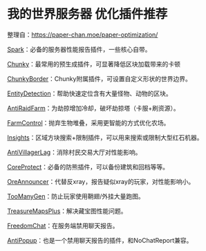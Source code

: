 # 我的世界服务器 优化插件推荐
整理自：https://paper-chan.moe/paper-optimization/


[Spark](https://spark.lucko.me/download)：必备的服务器性能报告插件，一些核心自带。

[Chunky](https://modrinth.com/plugin/chunky)：最常用的预生成插件，可显著降低区块加载带来的卡顿

[ChunkyBorder](https://modrinth.com/plugin/chunkyborder)：Chunky附属插件，可设置自定义形状的世界边界。

[EntityDetection](https://www.spigotmc.org/resources/entitydetection-tile-entity-support.20588)：帮助快速定位含有大量怪物、动物的区块。

[AntiRaidFarm](https://hangar.papermc.io/jmp/AntiRaidFarm)：为劫掠增加冷却，破坏劫掠塔（卡服+刷资源）。

[FarmControl](https://modrinth.com/plugin/farmcontrol)：抛弃生物堆叠，采用更智能的方式优化农场。

[Insights](https://modrinth.com/plugin/insights)：区域方块搜索+限制插件，可以用来搜索或限制大型红石机器。

[AntiVillagerLag](https://modrinth.com/plugin/antivillagerlag)：消除村民交易大厅对性能影响。

[CoreProtect](https://hangar.papermc.io/CORE/CoreProtect)：必备的防熊插件，可以备份建筑和回档等等。

[OreAnnouncer](https://www.spigotmc.org/resources/oreannouncer-collects-data-about-mined-blocks.33464)：代替反xray，报告疑似xray的玩家，对性能影响小。

[TooManyGen](https://modrinth.com/plugin/toomanygen)：防止玩家使用鞘翅/外挂大量跑图。

[TreasureMapsPlus](https://hangar.papermc.io/Machine_Maker/TreasureMapsPlus)：解决藏宝图性能问题。

[FreedomChat](https://modrinth.com/plugin/freedomchat)：在服务端禁用聊天报告。

[AntiPopup](https://github.com/KaspianDev/AntiPopup)：也是一个禁用聊天报告的插件，和NoChatReport兼容。
